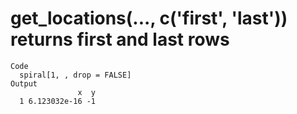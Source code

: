 # get_locations(..., c('first', 'last')) returns first and last rows

    Code
      spiral[1, , drop = FALSE]
    Output
                   x  y
      1 6.123032e-16 -1

